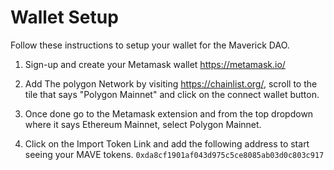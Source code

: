 # Wallet Setup

Follow these instructions to setup your wallet for the Maverick DAO.


1. Sign-up and create your Metamask wallet  https://metamask.io/

1. Add The polygon Network by visiting https://chainlist.org/, scroll to the tile that says "Polygon Mainnet" and click on the connect wallet button.

1. Once done go to the Metamask extension and from the top dropdown where it says Ethereum Mainnet, select Polygon Mainnet.

1. Click on the Import Token Link and add the following address to start seeing your MAVE tokens. `0xda8cf1901af043d975c5ce8085ab03d0c803c917`